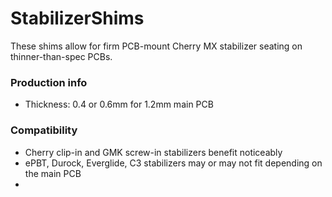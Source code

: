 # StabilizerShims
These shims allow for firm PCB-mount Cherry MX stabilizer seating on thinner-than-spec PCBs.  

### Production info
* Thickness: 0.4 or 0.6mm for 1.2mm main PCB

### Compatibility
* Cherry clip-in and GMK screw-in stabilizers benefit noticeably 
* ePBT, Durock, Everglide, C3 stabilizers may or may not fit depending on the main PCB
* 
